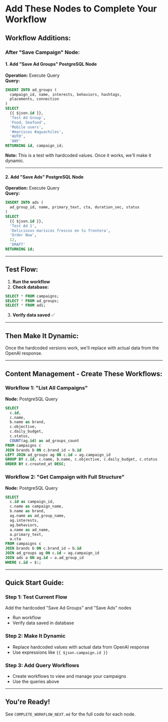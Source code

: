 # Add These Nodes to Complete Your Workflow

## Workflow Additions:

### After "Save Campaign" Node:

#### 1. Add "Save Ad Groups" PostgreSQL Node

**Operation:** Execute Query  
**Query:**
```sql
INSERT INTO ad_groups (
  campaign_id, name, interests, behaviors, hashtags, 
  placements, connection
)
SELECT 
  {{ $json.id }},
  'Test Ad Group',
  'Food, Seafood',
  'Mobile users',
  '#mariscos #aguachiles',
  'AUTO',
  'ANY'
RETURNING id, campaign_id;
```

**Note:** This is a test with hardcoded values. Once it works, we'll make it dynamic.

---

#### 2. Add "Save Ads" PostgreSQL Node

**Operation:** Execute Query  
**Query:**
```sql
INSERT INTO ads (
  ad_group_id, name, primary_text, cta, duration_sec, status
)
SELECT 
  {{ $json.id }},
  'Test Ad 1',
  'Deliciosos mariscos frescos en tu frontera',
  'Order Now',
  12,
  'DRAFT'
RETURNING id;
```

---

## Test Flow:

1. **Run the workflow**
2. **Check database:**
```sql
SELECT * FROM campaigns;
SELECT * FROM ad_groups;
SELECT * FROM ads;
```
3. **Verify data saved** ✅

---

## Then Make It Dynamic:

Once the hardcoded versions work, we'll replace with actual data from the OpenAI response.

---

## Content Management - Create These Workflows:

### Workflow 1: "List All Campaigns"
**Node:** PostgreSQL Query
```sql
SELECT 
  c.id,
  c.name,
  b.name as brand,
  c.objective,
  c.daily_budget,
  c.status,
  COUNT(ag.id) as ad_groups_count
FROM campaigns c
JOIN brands b ON c.brand_id = b.id
LEFT JOIN ad_groups ag ON c.id = ag.campaign_id
GROUP BY c.id, c.name, b.name, c.objective, c.daily_budget, c.status
ORDER BY c.created_at DESC;
```

### Workflow 2: "Get Campaign with Full Structure"
**Node:** PostgreSQL Query
```sql
SELECT 
  c.id as campaign_id,
  c.name as campaign_name,
  b.name as brand,
  ag.name as ad_group_name,
  ag.interests,
  ag.behaviors,
  a.name as ad_name,
  a.primary_text,
  a.cta
FROM campaigns c
JOIN brands b ON c.brand_id = b.id
JOIN ad_groups ag ON c.id = ag.campaign_id
JOIN ads a ON ag.id = a.ad_group_id
WHERE c.id = $1;
```

---

## Quick Start Guide:

### Step 1: Test Current Flow
Add the hardcoded "Save Ad Groups" and "Save Ads" nodes
- Run workflow
- Verify data saved in database

### Step 2: Make It Dynamic
- Replace hardcoded values with actual data from OpenAI response
- Use expressions like `{{ $json.campaign.id }}`

### Step 3: Add Query Workflows
- Create workflows to view and manage your campaigns
- Use the queries above

---

## You're Ready!

See `COMPLETE_WORKFLOW_NEXT.md` for the full code for each node.

